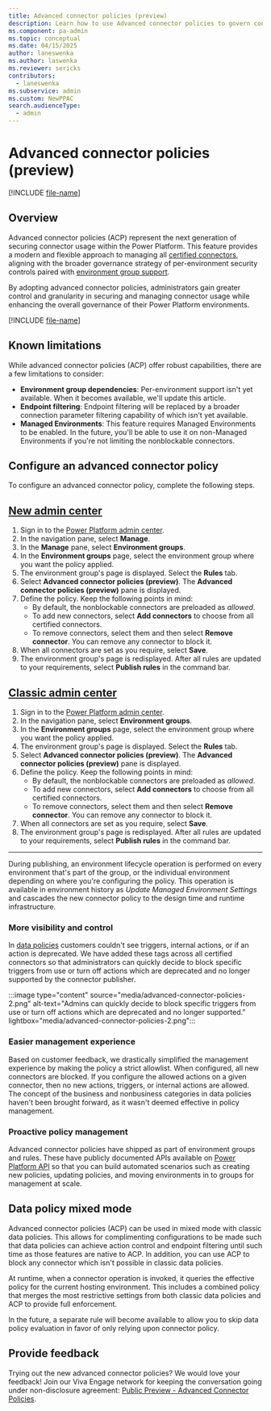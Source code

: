 ```yaml
---
title: Advanced connector policies (preview)
description: Learn how to use Advanced connector policies to govern connector usage in Power Platform.
ms.component: pa-admin
ms.topic: conceptual
ms.date: 04/15/2025
author: laneswenka
ms.author: laswenka
ms.reviewer: sericks
contributors:
  - laneswenka
ms.subservice: admin
ms.custom: NewPPAC
search.audienceType: 
  - admin
---
```


# Advanced connector policies (preview)

[!INCLUDE [file-name](~/../shared-content/shared/preview-includes/preview-banner.md)]

## Overview
Advanced connector policies (ACP) represent the next generation of securing connector usage within the Power Platform. This feature provides a modern and flexible approach to managing all [certified connectors](/power-platform/admin/dlp-connector-classification), aligning with the broader governance strategy of per-environment security controls paired with [environment group support](../admin/environment-groups.md).

By adopting advanced connector policies, administrators gain greater control and granularity in securing and managing connector usage while enhancing the overall governance of their Power Platform environments.

[!INCLUDE [file-name](~/../shared-content/shared/preview-includes/preview-note-pp.md)]

## Known limitations

While advanced connector policies (ACP) offer robust capabilities, there are a few limitations to consider:

- **Environment group dependencies**: Per-environment support isn't yet available. When it becomes available, we'll update this article.
- **Endpoint filtering**: Endpoint filtering will be replaced by a broader connection parameter filtering capability of which isn't yet available.
- **Managed Environments**: This feature requires Managed Environments to be enabled. In the future, you'll be able to use it on non-Managed Environments if you're not limiting the nonblockable connectors.  

## Configure an advanced connector policy

To configure an advanced connector policy, complete the following steps.

## [New admin center](#tab/new)
1. Sign in to the [Power Platform admin center](https://admin.powerplatform.microsoft.com/).
1. In the navigation pane, select **Manage**.
1. In the **Manage** pane, select **Environment groups**.
1. In the **Environment groups** page, select the environment group where you want the policy applied.
1. The environment group's page is displayed. Select the **Rules** tab.
1. Select **Advanced connector policies (preview)**. The **Advanced connector policies (preview)** pane is displayed.
1. Define the policy. Keep the following points in mind:
   - By default, the nonblockable connectors are preloaded as _allowed_.
   - To add new connectors, select **Add connectors** to choose from all certified connectors.
   - To remove connectors, select them and then select **Remove connector**. You can remove any connector to block it.
1. When all connectors are set as you require, select **Save**.
1. The environment group's page is redisplayed. After all rules are updated to your requirements, select **Publish rules** in the command bar.

## [Classic admin center](#tab/classic)
1. Sign in to the [Power Platform admin center](https://admin.powerplatform.microsoft.com/).
1. In the navigation pane, select **Environment groups**.
1. In the **Environment groups** page, select the environment group where you want the policy applied.
1. The environment group's page is displayed. Select the **Rules** tab.
1. Select **Advanced connector policies (preview)**. The **Advanced connector policies (preview)** pane is displayed.
1. Define the policy. Keep the following points in mind:
   - By default, the nonblockable connectors are preloaded as _allowed_.
   - To add new connectors, select **Add connectors** to choose from all certified connectors.
   - To remove connectors, select them and then select **Remove connector**. You can remove any connector to block it.
1. When all connectors are set as you require, select **Save**.
1. The environment group's page is redisplayed. After all rules are updated to your requirements, select **Publish rules** in the command bar.
---

During publishing, an environment lifecycle operation is performed on every environment that's part of the group, or the individual environment depending on where you're configuring the policy. This operation is available in environment history as *Update Managed Environment Settings* and cascades the new connector policy to the design time and runtime infrastructure.

### More visibility and control

In [data policies](managed-environment-data-policies.md) customers couldn't see triggers, internal actions, or if an action is deprecated.  We have added these tags across all certified connectors so that administrators can quickly decide to block specific triggers from use or turn off actions which are deprecated and no longer supported by the connector publisher.

:::image type="content" source="media/advanced-connector-policies-2.png" alt-text="Admins can quickly decide to block specific triggers from use or turn off actions which are deprecated and no longer supported." lightbox="media/advanced-connector-policies-2.png":::

### Easier management experience

Based on customer feedback, we drastically simplified the management experience by making the policy a strict allowlist. When configured, all new connectors are blocked. If you configure the allowed actions on a given connector, then no new actions, triggers, or internal actions are allowed. The concept of the business and nonbusiness categories in data policies haven't been brought forward, as it wasn't deemed effective in policy management.  

### Proactive policy management

Advanced connector policies have shipped as part of environment groups and rules. These have publicly documented APIs available on [Power Platform API](/rest/api/power-platform/environmentmanagement/environment-groups) so that you can build automated scenarios such as creating new policies, updating policies, and moving environments in to groups for management at scale. 

## Data policy mixed mode

Advanced connector policies (ACP) can be used in mixed mode with classic data policies. This allows for complimenting configurations to be made such that data policies can achieve action control and endpoint filtering until such time as those features are native to ACP.  In addition, you can use ACP to block any connector which isn't possible in classic data policies.  

At runtime, when a connector operation is invoked, it queries the effective policy for the current hosting environment. This includes a combined policy that merges the most restrictive settings from both classic data policies and ACP to provide full enforcement.

In the future, a separate rule will become available to allow you to skip data policy evaluation in favor of only relying upon connector policy.  

## Provide feedback

Trying out the new advanced connector policies? We would love your feedback! Join our Viva Engage network for keeping the conversation going under non-disclosure agreement:
[Public Preview - Advanced Connector Policies](https://www.yammer.com/dynamicsaxfeedbackprograms/#/threads/inGroup?type=in_group&feedId=215134347264&view=all).
